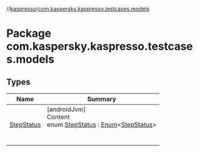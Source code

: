 //[kaspresso](../index.md)/[com.kaspersky.kaspresso.testcases.models](index.md)



# Package com.kaspersky.kaspresso.testcases.models  


## Types  
  
|  Name|  Summary| 
|---|---|
| [StepStatus](-step-status/index.md)| [androidJvm]  <br>Content  <br>enum [StepStatus](-step-status/index.md) : [Enum](https://kotlinlang.org/api/latest/jvm/stdlib/kotlin/-enum/index.html)<[StepStatus](-step-status/index.md)>   <br><br><br>

